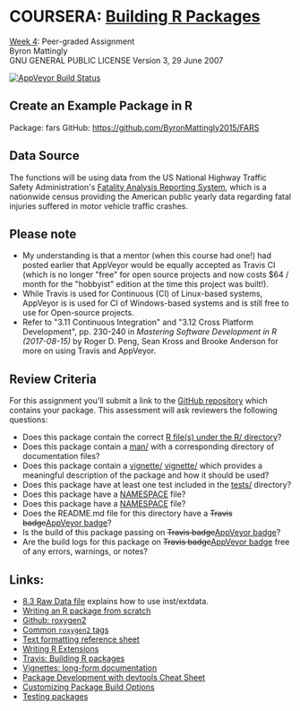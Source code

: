 # COURSERA: [Building R Packages](https://www.coursera.org/learn/r-packages/)
[Week 4](https://www.coursera.org/learn/r-packages/home/week/4): Peer-graded Assignment   
Byron Mattingly   
GNU GENERAL PUBLIC LICENSE Version 3, 29 June 2007   

[![AppVeyor Build Status](https://ci.appveyor.com/api/projects/status/github/ByronMattingly2015/FARS?svg=true)](https://ci.appveyor.com/api/projects/status/github/ByronMattingly2015/)

## Create an Example Package in R 

Package: fars
GitHub:  https://github.com/ByronMattingly2015/FARS

## Data Source

The functions will be using data from the US National Highway Traffic Safety 
Administration's [Fatality Analysis Reporting System](https://www.nhtsa.gov/research-data/fatality-analysis-reporting-system-fars),
which is a nationwide census providing the American public yearly data regarding
fatal injuries suffered in motor vehicle traffic crashes.

## Please note
* My understanding is that a mentor (when this course had one!) had posted earlier that AppVeyor would be equally accepted as Travis CI (which is no longer "free" for open source projects and now costs $64 / month for the "hobbyist" edition at the time this project was built!).
* While Travis is used for Continuous (CI) of Linux-based systems, AppVeyor is is used for CI of Windows-based systems and is still free to use for Open-source projects.
* Refer to "3.11 Continuous Integration" and "3.12 Cross Platform Development", pp. 230-240 in <em>Mastering Software Development in R (2017-08-15)</em> by Roger D. Peng, Sean Kross and Brooke Anderson for more on using Travis and AppVeyor.

## Review Criteria

For this assignment you'll submit a link to the [GitHub repository](https://github.com/ByronMattingly2015/FARS) which contains
your package. This assessment will ask reviewers the following questions:

* Does this package contain the correct [R file(s) under the R/ directory](https://github.com/ByronMattingly2015/FARS/tree/master/R)?   
* Does this package contain a 
[man/](https://github.com/ByronMattingly2015/FARS/tree/master/man) with a corresponding directory of documentation files?
* Does this package contain a 
[vignette/](https://github.com/ByronMattingly2015/FARS/blob/master/vignettes/fars.Rmd) 
[vignette/](https://github.com/ByronMattingly2015/FARS/blob/master/vignettes) 
which provides a meaningful description of the package and how it should be 
used?
* Does this package have at least one test included in the [tests/](https://github.com/ByronMattingly2015/FARS/tree/master/tests/testthat) directory?
* Does this package have a [NAMESPACE](https://github.com/ByronMattingly2015/FARS/blob/master/NAMESPACE) file?
* Does this package have a [NAMESPACE](https://github.com/ByronMattingly2015/FARS/NAMESPACE) file?
* Does the README.md file for this directory have a <s>Travis badge</s>[AppVeyor badge](https://ci.appveyor.com/project/ByronMattingly2015/FARS)?
* Is the build of this package passing on <s>Travis badge</s>[AppVeyor badge](https://ci.appveyor.com/project/ByronMattingly2015/FARS)?
* Are the build logs for this package on <s>Travis badge</s>[AppVeyor badge](https://ci.appveyor.com/project/ByronMattingly2015/FARS) free of any errors, warnings, or notes?

## Links:
* [8.3 Raw Data file](https://r-pkgs.org/data.html#sec-data-extdata) explains how to use inst/extdata.
* [Writing an R package from scratch](https://hilaryparker.com/2014/04/29/writing-an-r-package-from-scratch/)    
* [Github: roxygen2](https://github.com/klutometis/roxygen#roxygen2)   
* [Common `roxygen2` tags](https://bookdown.org/rdpeng/RProgDA/documentation.html#common-roxygen2-tags)
* [Text formatting reference sheet](https://cran.r-project.org/web/packages/roxygen2/vignettes/formatting.html)
* [Writing R Extensions](https://cran.r-project.org/doc/manuals/R-exts.html#Creating-R-packages)
* [Travis: Building R packages](https://docs.travis-ci.com/user/languages/r/)
* [Vignettes: long-form documentation](http://r-pkgs.had.co.nz/vignettes.html)
* [Package Development with devtools Cheat Sheet](https://www.rstudio.com/wp-content/uploads/2015/03/devtools-cheatsheet.pdf)
* [Customizing Package Build Options](https://support.rstudio.com/hc/en-us/articles/200486518-Customizing-Package-Build-Options)
* [Testing packages](http://r-pkgs.had.co.nz/tests.html)
